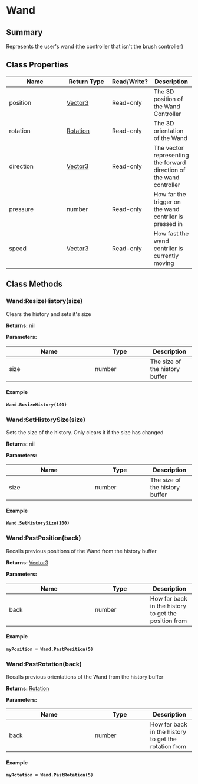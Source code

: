 
# Wand

## Summary
Represents the user's wand (the controller that isn't the brush controller)

## Class Properties

<table>
<thead><tr><th width="225">Name</th><th width="160">Return Type</th><th width="80">Read/Write?</th><th>Description</th></tr></thead>
<tbody>
<tr><td>position</td><td><a href="vector3.md">Vector3</a></td><td>Read-only</td><td>The 3D position of the Wand Controller</td></tr>
<tr><td>rotation</td><td><a href="rotation.md">Rotation</a></td><td>Read-only</td><td>The 3D orientation of the Wand</td></tr>
<tr><td>direction</td><td><a href="vector3.md">Vector3</a></td><td>Read-only</td><td>The vector representing the forward direction of the wand controller</td></tr>
<tr><td>pressure</td><td>number</td><td>Read-only</td><td>How far the trigger on the wand contrller is pressed in</td></tr>
<tr><td>speed</td><td><a href="vector3.md">Vector3</a></td><td>Read-only</td><td>How fast the wand contrller is currently moving</td></tr>
</tbody></table>




## Class Methods

        
### Wand:ResizeHistory(size)

Clears the history and sets it's size

**Returns:** nil


**Parameters:**

<table data-full-width="false">
<thead><tr><th width="217">Name</th><th width="134">Type</th><th>Description</th></tr></thead>
<tbody><tr><td>size</td><td>number</td><td>The size of the history buffer</td></tr></tbody></table>




#### Example

<pre class="language-lua"><code class="lang-lua"><strong>Wand.ResizeHistory(100)</strong></code></pre>




### Wand:SetHistorySize(size)

Sets the size of the history. Only clears it if the size has changed

**Returns:** nil


**Parameters:**

<table data-full-width="false">
<thead><tr><th width="217">Name</th><th width="134">Type</th><th>Description</th></tr></thead>
<tbody><tr><td>size</td><td>number</td><td>The size of the history buffer</td></tr></tbody></table>




#### Example

<pre class="language-lua"><code class="lang-lua"><strong>Wand.SetHistorySize(100)</strong></code></pre>




### Wand:PastPosition(back)

Recalls previous positions of the Wand from the history buffer

**Returns:** <a href="vector3.md">Vector3</a>


**Parameters:**

<table data-full-width="false">
<thead><tr><th width="217">Name</th><th width="134">Type</th><th>Description</th></tr></thead>
<tbody><tr><td>back</td><td>number</td><td>How far back in the history to get the position from</td></tr></tbody></table>




#### Example

<pre class="language-lua"><code class="lang-lua"><strong>myPosition = Wand.PastPosition(5)</strong></code></pre>




### Wand:PastRotation(back)

Recalls previous orientations of the Wand from the history buffer

**Returns:** <a href="rotation.md">Rotation</a>


**Parameters:**

<table data-full-width="false">
<thead><tr><th width="217">Name</th><th width="134">Type</th><th>Description</th></tr></thead>
<tbody><tr><td>back</td><td>number</td><td>How far back in the history to get the rotation from</td></tr></tbody></table>




#### Example

<pre class="language-lua"><code class="lang-lua"><strong>myRotation = Wand.PastRotation(5)</strong></code></pre>



    

